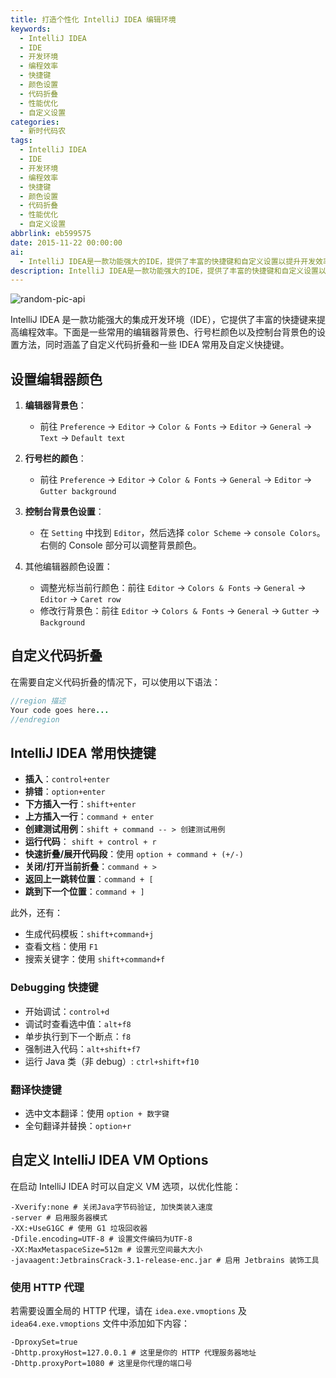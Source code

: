 ```yaml
---
title: 打造个性化 IntelliJ IDEA 编辑环境
keywords:
  - IntelliJ IDEA
  - IDE
  - 开发环境
  - 编程效率
  - 快捷键
  - 颜色设置
  - 代码折叠
  - 性能优化
  - 自定义设置
categories:
  - 新时代码农
tags:
  - IntelliJ IDEA
  - IDE
  - 开发环境
  - 编程效率
  - 快捷键
  - 颜色设置
  - 代码折叠
  - 性能优化
  - 自定义设置
abbrlink: eb599575
date: 2015-11-22 00:00:00
ai:
  - IntelliJ IDEA是一款功能强大的IDE，提供了丰富的快捷键和自定义设置以提升开发效率。文章介绍了如何调整编辑器颜色、代码折叠方法以及一系列常用快捷键，包括调试、翻译等功能的快捷操作。还涉及到自定义VM选项和使用HTTP代理的方法。
description: IntelliJ IDEA是一款功能强大的IDE，提供了丰富的快捷键和自定义设置以提升开发效率。文章介绍了如何调整编辑器颜色、代码折叠方法以及一系列常用快捷键，包括调试、翻译等功能的快捷操作。还涉及到自定义VM选项和使用HTTP代理的方法。
---
```


<!-- markdownlint-disable-next-line MD033 -->
<meta name="referrer" content="no-referrer"/>

![random-pic-api](https://cover.dong4j.ink:1024)

IntelliJ IDEA 是一款功能强大的集成开发环境（IDE），它提供了丰富的快捷键来提高编程效率。下面是一些常用的编辑器背景色、行号栏颜色以及控制台背景色的设置方法，同时涵盖了自定义代码折叠和一些 IDEA 常用及自定义快捷键。

## 设置编辑器颜色

1. **编辑器背景色**：
   - 前往 `Preference` -> `Editor` -> `Color & Fonts` -> `Editor` -> `General` -> `Text` -> `Default text`
2. **行号栏的颜色**：

   - 前往 `Preference` -> `Editor` -> `Color & Fonts` -> `General` -> `Editor` -> `Gutter background`

3. **控制台背景色设置**：
   - 在 `Setting` 中找到 `Editor`，然后选择 `color Scheme` -> `console Colors`。右侧的 Console 部分可以调整背景颜色。
4. 其他编辑器颜色设置：
   - 调整光标当前行颜色：前往 `Editor` -> `Colors & Fonts` -> `General` -> `Editor` -> `Caret row`
   - 修改行背景色：前往 `Editor` -> `Colors & Fonts` -> `General` -> `Gutter` -> `Background`

## 自定义代码折叠

在需要自定义代码折叠的情况下，可以使用以下语法：

```java
//region 描述
Your code goes here...
//endregion
```

## IntelliJ IDEA 常用快捷键

- **插入**：`control+enter`
- **排错**：`option+enter`
- **下方插入一行**：`shift+enter`
- **上方插入一行**：`command + enter`
- **创建测试用例**：`shift + command -- > 创建测试用例`
- **运行代码**： `shift + control + r`
- **快速折叠/展开代码段**：使用 `option + command + (+/-)`
- **关闭/打开当前折叠**：`command + >`
- **返回上一跳转位置**：`command + [`
- **跳到下一个位置**：`command + ]`

此外，还有：

- 生成代码模板：`shift+command+j`
- 查看文档：使用 `F1`
- 搜索关键字：使用 `shift+command+f`

### Debugging 快捷键

- 开始调试：`control+d`
- 调试时查看选中值：`alt+f8`
- 单步执行到下一个断点：`f8`
- 强制进入代码：`alt+shift+f7`
- 运行 Java 类（非 debug）: `ctrl+shift+f10`

### 翻译快捷键

- 选中文本翻译：使用 `option + 数字键`
- 全句翻译并替换：`option+r`

## 自定义 IntelliJ IDEA VM Options

在启动 IntelliJ IDEA 时可以自定义 VM 选项，以优化性能：

```properties
-Xverify:none # 关闭Java字节码验证, 加快类装入速度
-server # 启用服务器模式
-XX:+UseG1GC # 使用 G1 垃圾回收器
-Dfile.encoding=UTF-8 # 设置文件编码为UTF-8
-XX:MaxMetaspaceSize=512m # 设置元空间最大大小
-javaagent:JetbrainsCrack-3.1-release-enc.jar # 启用 Jetbrains 装饰工具
```

### 使用 HTTP 代理

若需要设置全局的 HTTP 代理，请在 `idea.exe.vmoptions` 及 `idea64.exe.vmoptions` 文件中添加如下内容：

```properties
-DproxySet=true
-Dhttp.proxyHost=127.0.0.1 # 这里是你的 HTTP 代理服务器地址
-Dhttp.proxyPort=1080 # 这里是你代理的端口号
```
